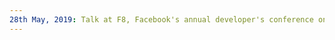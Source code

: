 ```yaml
---
28th May, 2019: Talk at F8, Facebook's annual developer's conference on <a href="https://www.youtube.com/watch?v=5RcC18WEruk"> large-scale video action recognition</a>
---
```

